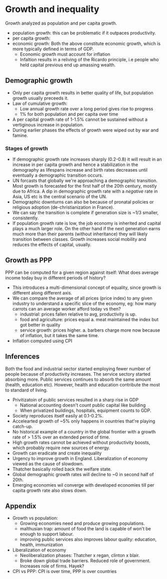 # Growth and inequality

Growth analyzed as population and per capita growth. 
* population growth: this can be problematic if it outpaces productivity. 
* per capita growth: 
* economic growth: Both the above constitute economic growth, which is 
  more typically defined in terms of GDP. 
  - Economic growth must account for inflation
  - Infaltion results in a reliving of the Ricardo principle, i.e people 
    who held capital previous end up amassing wealth. 

## Demographic growth

* Only per capita growth results in better quality of life, but population 
growth usually preceeds it. 
* Law of cumulative growth:
  - Low annual growth rate over a long period gives rise to progress
  - 1% for both population and per capita over time 
* A per capital growth rate of 1-1.5% cannot be sustained without a 
  vertiginous increase in population.
* During earlier phases the effects of growth were wiped out by war and 
  famine.

### Stages of growth

* If demographic growth rate increases sharply (0.2-0.8) it will result
  in an increase in per capita growth and hence a stabilization in the 
  demography as lifespans increase and birth rates decreases until 
  eventually a demographic transition occurs. 
* UN forcasts that globally we're approaching a demographic transition.
  Most growth is forecasted for the first half of the 20th century,
  mostly due to Africa. A dip in demographic growth rate with a 
  *negative* rate in Asia, US etc is the central scenario of the UN.
* Demographic downturns can also be because of pronatal policies or 
  religious adoption (de-christianization in France).
* We can say the transition is complete if generation size is ~1/3 
  smaller, consistently. 
* If population growth rate is low, the job economy is inherited and 
  capital plays a much larger role. On the other hand if the next 
  generation earns much more than their parents (without inheritance)
  they will likely transition between classes. Growth increases social
  mobility and reduces the effects of capital, usually.

## Growth as PPP

PPP can be computed for a given region against itself: What does 
average income today buy in different periods of history? 

* This introduces a multi-dimensional concept of equality, since
  growth is different along different axis. 
* We can compare the average of all prices (price index) to any 
  given industry to understand a specific slice of the economy, eg: 
  how many carrots can an average worker afford today vs then?
  - industrial: prices fallen relative to avg, productivity is up.
  - food and agriculture: prices equal
    a. meat maintained the index but got better in quality
  - service growth: prices higher. 
    a. barbers charge more now because of inflation, but it takes 
       the same time.
* Inflation computed using CPI

## Inferences

Both the food and industrial sector started employing fewer number
of people because of productivity increases. The service sectory 
started absorbing more. Public services continues to absorb the same
amount (health, education etc). However, health and education contribute
the most to standard of living. 
* Privitizatoin of public services resulted in a sharp rise in GDP
  - National accounting doesn't count public capital like building
  - When privatized buildings, hospitals, equipment counts to GDP. 
* Society reproduces itself easily at 0.1-0.2%.
* Accelearted growth of ~5% only happens in countries that're playing 
  catch-up. 
* No historical example of a country in the global frontier with a growth
  rate of > 1.5% over an extended period of time. 
* High growth rates cannot be achieved without productivity boosts, which
  probably require new sources of energy.
* Growth can eradicate and create inequality
* Urgency to improve growth in England. Liberalization of economy viewed as
  the cause of slowdown. 
* Thatcher basically rolled back the welfare state. 
* Global demographic growth rates will decline to ~0 in second half of 20th.
* Emerging economies wil converge with developed economies till per capita
  growth rate also slows down. 


## Appendix

* Growth vs population:
  - Growing economies need and produce growing populations. 
  - malthusian trap: amount of food the land is capable of won't be enough 
    to support labour.
  - improving public services also improves labour quality: education, health, 
    immunization 
* Liberalization of economy
  - Neoliberalization phases: Thatcher x regan, clinton x blair. 
  - Broke down global trade barriers. Reduced role of government. Increases
    role of firms. Hayek? 
* CPI vs PPP: CPI is over time, PPP is over countries
